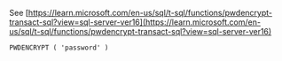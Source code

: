 See [https://learn.microsoft.com/en-us/sql/t-sql/functions/pwdencrypt-transact-sql?view=sql-server-ver16](https://learn.microsoft.com/en-us/sql/t-sql/functions/pwdencrypt-transact-sql?view=sql-server-ver16)
```
PWDENCRYPT ( 'password' )
```
